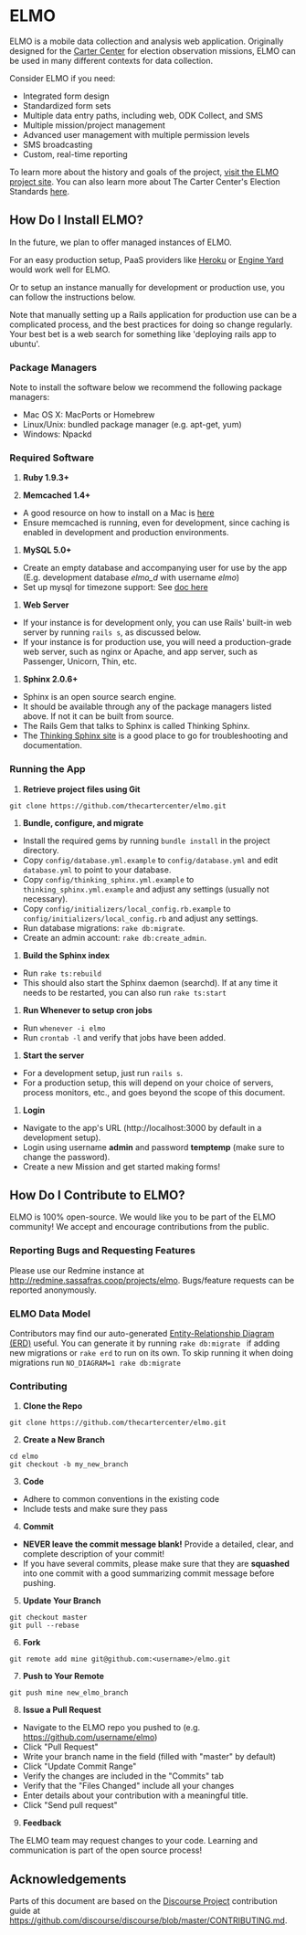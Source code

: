 # ELMO
ELMO is a mobile data collection and analysis web application. Originally designed for the [Carter Center](http://www.cartercenter.org) for election observation missions, ELMO can be used in many different contexts for data collection.

Consider ELMO if you need:

- Integrated form design
- Standardized form sets
- Multiple data entry paths, including web, ODK Collect, and SMS
- Multiple mission/project management
- Advanced user management with multiple permission levels
- SMS broadcasting
- Custom, real-time reporting

To learn more about the history and goals of the project, [visit the ELMO project site](http://getelmo.org).
You can also learn more about The Carter Center's Election Standards [here](http://cartercenter.org).

## How Do I Install ELMO?

In the future, we plan to offer managed instances of ELMO.

For an easy production setup, PaaS providers like [Heroku](http://heroku.com) or [Engine Yard](http://engineyard.com) would work well for ELMO.

Or to setup an instance manually for development or production use, you can follow the instructions below.

Note that manually setting up a Rails application for production use can be a complicated process, and the best practices for doing so change regularly. Your best bet is a web search for something like 'deploying rails app to ubuntu'.

### Package Managers

Note to install the software below we recommend the following package managers:

- Mac OS X: MacPorts or Homebrew
- Linux/Unix: bundled package manager (e.g. apt-get, yum)
- Windows: Npackd

### Required Software

1. **Ruby 1.9.3+**

1. **Memcached 1.4+**
  - A good resource on how to install on a Mac is [here](http://www.jroller.com/JamesGoodwill/entry/installing_and_configuring_memcached)
  - Ensure memcached is running, even for development, since caching is enabled in development and production environments.

1. **MySQL 5.0+**
  - Create an empty database and accompanying user for use by the app (E.g. development database *elmo_d* with username *elmo*)
  - Set up mysql for timezone support: See [doc here](http://dev.mysql.com/doc/refman/5.5/en/time-zone-support.html)

1. **Web Server**
  - If your instance is for development only, you can use Rails' built-in web server by running `rails s`, as discussed below.
  - If your instance is for production use, you will need a production-grade web server, such as nginx or Apache, and app server, such as Passenger, Unicorn, Thin, etc.

1. **Sphinx 2.0.6+**
  - Sphinx is an open source search engine.
  - It should be available through any of the package managers listed above. If not it can be built from source.
  - The Rails Gem that talks to Sphinx is called Thinking Sphinx.
  - The [Thinking Sphinx site](http://pat.github.io/thinking-sphinx/) is a good place to go for troubleshooting and documentation.

### Running the App

1. **Retrieve project files using Git**

  ```
  git clone https://github.com/thecartercenter/elmo.git
  ```

1. **Bundle, configure, and migrate**
  - Install the required gems by running `bundle install` in the project directory.
  - Copy `config/database.yml.example` to `config/database.yml` and edit `database.yml` to point to your database.
  - Copy `config/thinking_sphinx.yml.example` to `thinking_sphinx.yml.example` and adjust any settings (usually not necessary).
  - Copy `config/initializers/local_config.rb.example` to `config/initializers/local_config.rb` and adjust any settings.
  - Run database migrations: `rake db:migrate`.
  - Create an admin account: `rake db:create_admin`.

1. **Build the Sphinx index**
  - Run `rake ts:rebuild`
  - This should also start the Sphinx daemon (searchd). If at any time it needs to be restarted, you can also run `rake ts:start`

1. **Run Whenever to setup cron jobs**
  - Run `whenever -i elmo`
  - Run `crontab -l` and verify that jobs have been added.

1. **Start the server**
  - For a development setup, just run `rails s`.
  - For a production setup, this will depend on your choice of servers, process monitors, etc., and goes beyond the scope of this document.

1. **Login**
  - Navigate to the app's URL (http://localhost:3000 by default in a development setup).
  - Login using username **admin** and password **temptemp** (make sure to change the password).
  - Create a new Mission and get started making forms!


## How Do I Contribute to ELMO?

ELMO is 100% open-source. We would like you to be part of the ELMO community! We accept and encourage contributions from the public.

### Reporting Bugs and Requesting Features

Please use our Redmine instance at http://redmine.sassafras.coop/projects/elmo. Bugs/feature requests can be reported anonymously.

### ELMO Data Model

Contributors may find our auto-generated [Entity-Relationship Diagram (ERD)](docs/erd.pdf) useful.
You can generate it by running ```rake db:migrate ``` if adding new migrations or ```rake erd``` to run on its own. To skip running it when doing migrations run ```NO_DIAGRAM=1 rake db:migrate```

### Contributing

1. **Clone the Repo**

  ```
  git clone https://github.com/thecartercenter/elmo.git
  ```

2. **Create a New Branch**

  ```
  cd elmo
  git checkout -b my_new_branch
  ```

3. **Code**
  * Adhere to common conventions in the existing code
  * Include tests and make sure they pass

4. **Commit**
  - **NEVER leave the commit message blank!** Provide a detailed, clear, and complete description of your commit!
  - If you have several commits, please make sure that they are **squashed** into one commit with a good summarizing commit message before pushing.

5. **Update Your Branch**

  ```
  git checkout master
  git pull --rebase
  ```

6. **Fork**

  ```
  git remote add mine git@github.com:<username>/elmo.git
  ```

7. **Push to Your Remote**

  ```
  git push mine new_elmo_branch
  ```

8. **Issue a Pull Request**
  - Navigate to the ELMO repo you pushed to (e.g. https://github.com/username/elmo)
  - Click "Pull Request"
  - Write your branch name in the field (filled with "master" by default)
  - Click "Update Commit Range"
  - Verify the changes are included in the "Commits" tab
  - Verify that the "Files Changed" include all your changes
  - Enter details about your contribution with a meaningful title.
  - Click "Send pull request"

9. **Feedback**

  The ELMO team may request changes to your code. Learning and communication is part of the open source process!

## Acknowledgements

Parts of this document are based on the [Discourse Project](http://discourse.org) contribution guide at https://github.com/discourse/discourse/blob/master/CONTRIBUTING.md.
